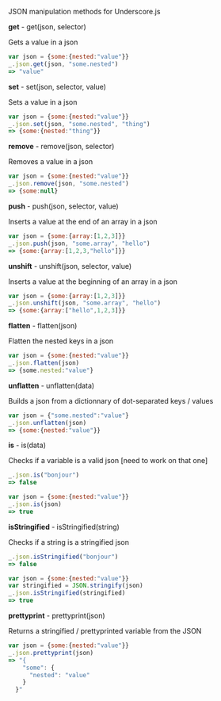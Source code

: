 JSON manipulation methods for Underscore.js


**get** - get(json, selector)

Gets a value in a json

```javascript
var json = {some:{nested:"value"}}
_.json.get(json, "some.nested")
=> "value"
```


**set** - set(json, selector, value)

Sets a value in a json

```javascript
var json = {some:{nested:"value"}}
_.json.set(json, "some.nested", "thing")
=> {some:{nested:"thing"}}
```


**remove** - remove(json, selector)

Removes a value in a json

```javascript
var json = {some:{nested:"value"}}
_.json.remove(json, "some.nested")
=> {some:null}
```


**push** - push(json, selector, value)

Inserts a value at the end of an array in a json

```javascript
var json = {some:{array:[1,2,3]}}
_.json.push(json, "some.array", "hello")
=> {some:{array:[1,2,3,"hello"]}}
```


**unshift** - unshift(json, selector, value)

Inserts a value at the beginning of an array in a json

```javascript
var json = {some:{array:[1,2,3]}}
_.json.unshift(json, "some.array", "hello")
=> {some:{array:["hello",1,2,3]}}
```


**flatten** - flatten(json)

Flatten the nested keys in a json

```javascript
var json = {some:{nested:"value"}}
_.json.flatten(json)
=> {some.nested:"value"}
```


**unflatten** - unflatten(data)

Builds a json from a dictionnary of dot-separated keys / values

```javascript
var json = {"some.nested":"value"}
_.json.unflatten(json)
=> {some:{nested:"value"}}
```


**is** - is(data)

Checks if a variable is a valid json [need to work on that one]

```javascript
_.json.is("bonjour")
=> false

var json = {some:{nested:"value"}}
_.json.is(json)
=> true
```


**isStringified** - isStringified(string)

Checks if a string is a stringified json

```javascript
_.json.isStringified("bonjour")
=> false

var json = {some:{nested:"value"}}
var stringified = JSON.stringify(json)
_.json.isStringified(stringified)
=> true
```

**prettyprint** - prettyprint(json)

Returns a stringified / prettyprinted variable from the JSON

```javascript
var json = {some:{nested:"value"}}
_.json.prettyprint(json)
=> "{
    "some": {
      "nested": "value"
    }
  }"
```
